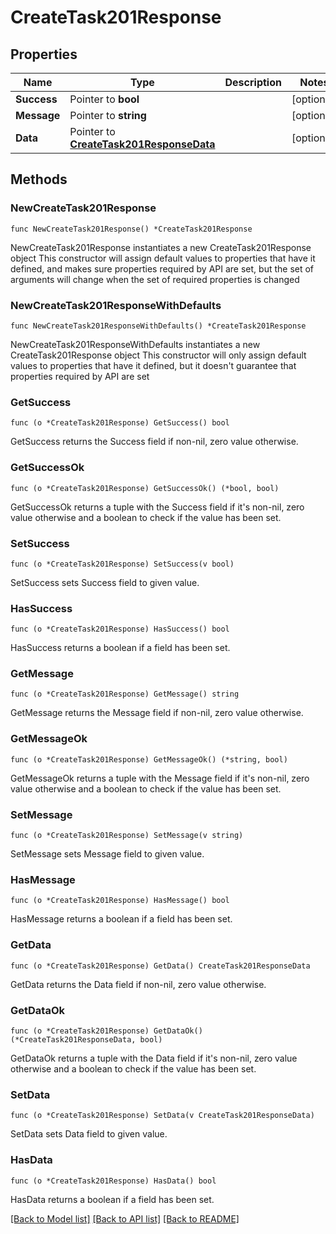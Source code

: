 # CreateTask201Response

## Properties

Name | Type | Description | Notes
------------ | ------------- | ------------- | -------------
**Success** | Pointer to **bool** |  | [optional] 
**Message** | Pointer to **string** |  | [optional] 
**Data** | Pointer to [**CreateTask201ResponseData**](CreateTask201ResponseData.md) |  | [optional] 

## Methods

### NewCreateTask201Response

`func NewCreateTask201Response() *CreateTask201Response`

NewCreateTask201Response instantiates a new CreateTask201Response object
This constructor will assign default values to properties that have it defined,
and makes sure properties required by API are set, but the set of arguments
will change when the set of required properties is changed

### NewCreateTask201ResponseWithDefaults

`func NewCreateTask201ResponseWithDefaults() *CreateTask201Response`

NewCreateTask201ResponseWithDefaults instantiates a new CreateTask201Response object
This constructor will only assign default values to properties that have it defined,
but it doesn't guarantee that properties required by API are set

### GetSuccess

`func (o *CreateTask201Response) GetSuccess() bool`

GetSuccess returns the Success field if non-nil, zero value otherwise.

### GetSuccessOk

`func (o *CreateTask201Response) GetSuccessOk() (*bool, bool)`

GetSuccessOk returns a tuple with the Success field if it's non-nil, zero value otherwise
and a boolean to check if the value has been set.

### SetSuccess

`func (o *CreateTask201Response) SetSuccess(v bool)`

SetSuccess sets Success field to given value.

### HasSuccess

`func (o *CreateTask201Response) HasSuccess() bool`

HasSuccess returns a boolean if a field has been set.

### GetMessage

`func (o *CreateTask201Response) GetMessage() string`

GetMessage returns the Message field if non-nil, zero value otherwise.

### GetMessageOk

`func (o *CreateTask201Response) GetMessageOk() (*string, bool)`

GetMessageOk returns a tuple with the Message field if it's non-nil, zero value otherwise
and a boolean to check if the value has been set.

### SetMessage

`func (o *CreateTask201Response) SetMessage(v string)`

SetMessage sets Message field to given value.

### HasMessage

`func (o *CreateTask201Response) HasMessage() bool`

HasMessage returns a boolean if a field has been set.

### GetData

`func (o *CreateTask201Response) GetData() CreateTask201ResponseData`

GetData returns the Data field if non-nil, zero value otherwise.

### GetDataOk

`func (o *CreateTask201Response) GetDataOk() (*CreateTask201ResponseData, bool)`

GetDataOk returns a tuple with the Data field if it's non-nil, zero value otherwise
and a boolean to check if the value has been set.

### SetData

`func (o *CreateTask201Response) SetData(v CreateTask201ResponseData)`

SetData sets Data field to given value.

### HasData

`func (o *CreateTask201Response) HasData() bool`

HasData returns a boolean if a field has been set.


[[Back to Model list]](../README.md#documentation-for-models) [[Back to API list]](../README.md#documentation-for-api-endpoints) [[Back to README]](../README.md)


